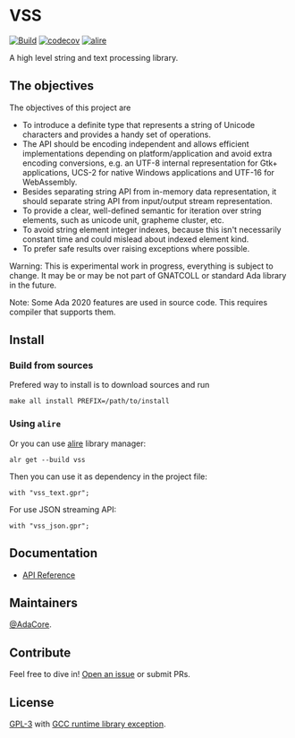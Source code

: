 # VSS

[![Build](https://github.com/AdaCore/VSS/workflows/Build/badge.svg)](https://github.com/AdaCore/VSS/actions)
[![codecov](https://codecov.io/gh/AdaCore/VSS/branch/master/graph/badge.svg)](https://codecov.io/gh/AdaCore/VSS)
[![alire](https://img.shields.io/endpoint?url=https://alire.ada.dev/badges/vss.json)](https://alire.ada.dev/crates/vss.html)

A high level string and text processing library.

## The objectives

The objectives of this project are

* To introduce a definite type that represents a string of Unicode characters
  and provides a handy set of operations.
* The API should be encoding independent and allows efficient implementations
  depending on platform/application and avoid extra encoding conversions, e.g.
  an UTF-8 internal representation for Gtk+ applications, UCS-2 for native
  Windows applications and UTF-16 for WebAssembly.
* Besides separating string API from in-memory data representation, it should
  separate string API from input/output stream representation.
* To provide a clear, well-defined semantic for iteration over string
  elements, such as unicode unit, grapheme cluster, etc.
* To avoid string element integer indexes, because this isn't necessarily
  constant time and could mislead about indexed element kind.
* To prefer safe results over raising exceptions where possible.

Warning: This is experimental work in progress, everything is subject to
change. It may be or may be not part of GNATCOLL or standard Ada library
in the future.

Note: Some Ada 2020 features are used in source code. This requires compiler
that supports them.

## Install

### Build from sources
Prefered way to install is to download sources and run

    make all install PREFIX=/path/to/install

### Using `alire`
Or you can use [alire](https://alire.ada.dev/) library manager:

    alr get --build vss

Then you can use it as dependency in the project file:

    with "vss_text.gpr";

For use JSON streaming API:

    with "vss_json.gpr";

## Documentation

* [API Reference](https://adacore.github.io/VSS/gnatdoc/)

## Maintainers

[@AdaCore](https://adacore.com/).

## Contribute

Feel free to dive in!
[Open an issue](https://github.com/AdaCore/VSS/issues/new)
or submit PRs.

## License

[GPL-3](LICENSE) with [GCC runtime library exception](COPYING.RUNTIME).
